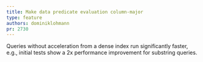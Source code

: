 ```yaml
---
title: Make data predicate evaluation column-major
type: feature
authors: dominiklohmann
pr: 2730
---
```


Queries without acceleration from a dense index run significantly faster, e.g.,
initial tests show a 2x performance improvement for substring queries.
